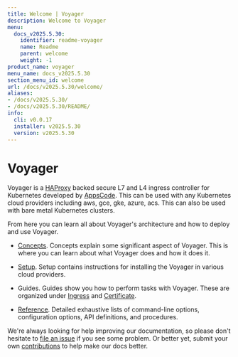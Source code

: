 ```yaml
---
title: Welcome | Voyager
description: Welcome to Voyager
menu:
  docs_v2025.5.30:
    identifier: readme-voyager
    name: Readme
    parent: welcome
    weight: -1
product_name: voyager
menu_name: docs_v2025.5.30
section_menu_id: welcome
url: /docs/v2025.5.30/welcome/
aliases:
- /docs/v2025.5.30/
- /docs/v2025.5.30/README/
info:
  cli: v0.0.17
  installer: v2025.5.30
  version: v2025.5.30
---
```


# Voyager

Voyager is a [HAProxy](http://www.haproxy.org/) backed secure L7 and L4 ingress controller for Kubernetes developed by [AppsCode](https://appscode.com). This can be used with any Kubernetes cloud providers including aws, gce, gke, azure, acs. This can also be used with bare metal Kubernetes clusters.

From here you can learn all about Voyager's architecture and how to deploy and use Voyager.

- [Concepts](/docs/v2025.5.30/concepts/). Concepts explain some significant aspect of Voyager. This
is where you can learn about what Voyager does and how it does it.

- [Setup](/docs/v2025.5.30/setup/). Setup contains instructions for installing
  the Voyager in various cloud providers.

- Guides. Guides show you how to perform tasks with Voyager. These are organized under [Ingress](/docs/v2025.5.30/guides/ingress) and [Certificate](/docs/v2025.5.30/guides/certificate).

- [Reference](/docs/v2025.5.30/reference/). Detailed exhaustive lists of
command-line options, configuration options, API definitions, and procedures.

We're always looking for help improving our documentation, so please don't hesitate to
[file an issue](https://github.com/voyagermesh/voyager/issues/new) if you see some problem.
Or better yet, submit your own [contributions](/docs/v2025.5.30/CONTRIBUTING) to help
make our docs better.
